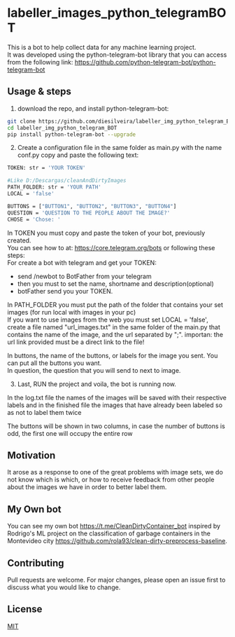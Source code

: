 # labeller_images_python_telegramBOT

This is a bot to help collect data for any machine learning project. <br>
It was developed using the python-telegram-bot library that you can access from the following link: https://github.com/python-telegram-bot/python-telegram-bot

## Usage & steps
1. download the repo, and install python-telegram-bot:

```bash
git clone https://github.com/diesilveira/labeller_img_python_telegram_BOT.git
cd labeller_img_python_telegram_BOT
pip install python-telegram-bot --upgrade
```

2. Create a configuration file in the same folder as main.py with the name conf.py
copy and paste the following text:

```bash
TOKEN: str = 'YOUR TOKEN'

#Like D:/Descargas/cleanAndDirtyImages
PATH_FOLDER: str = 'YOUR PATH'
LOCAL = 'false'

BUTTONS = ["BUTTON1", "BUTTON2", "BUTTON3", "BUTTON4"]
QUESTION = 'QUESTION TO THE PEOPLE ABOUT THE IMAGE?'
CHOSE = 'Chose: '
```

In TOKEN you must copy and paste the token of your bot, previously created.<br>
You can see how to at: https://core.telegram.org/bots or following these steps:<br>
For create a bot with telegram and get your TOKEN:
  * send /newbot to BotFather from your telegram
  * then you must to set the name, shortname and description(optional)
  * botFather send you your TOKEN.
  
In PATH_FOLDER you must put the path of the folder that contains your set images (for run local with images in your pc)<br>
If you want to use images from the web you must set LOCAL = 'false', create a file named "url_images.txt" in the same folder of the main.py that contains the name of the image, and the url separated by ";". importan: the url link provided must be a direct link to the file!

In buttons, the name of the buttons, or labels for the image you sent. You can put all the buttons you want.<br>
In question, the question that you will send to next to image.

3. Last, RUN the project and voila, the bot is running now.

In the log.txt file the names of the images will be saved with their respective labels and in the finished file the images that have already been labeled so as not to label them twice

The buttons will be shown in two columns, in case the number of buttons is odd, the first one will occupy the entire row

## Motivation
It arose as a response to one of the great problems with image sets, we do not know which is which, or how to receive feedback from other people about the images we have in order to better label them.

## My Own bot
You can see my own bot https://t.me/CleanDirtyContainer_bot inspired by Rodrigo's ML project on the classification of garbage containers in the Montevideo city https://github.com/rola93/clean-dirty-preprocess-baseline.

## Contributing
Pull requests are welcome. For major changes, please open an issue first to discuss what you would like to change.

## License
[MIT](https://choosealicense.com/licenses/mit/)
